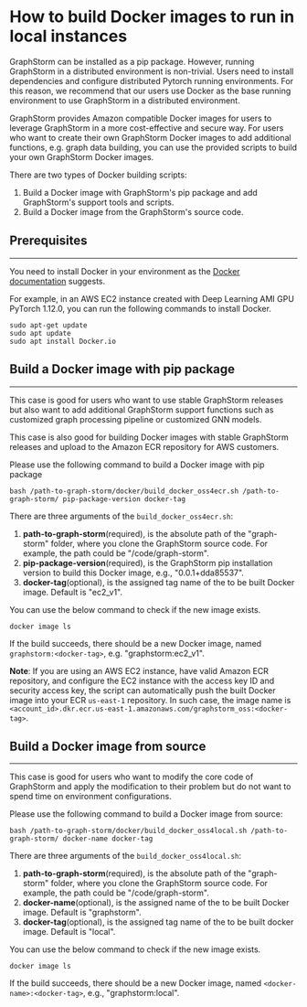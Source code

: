 # How to build Docker images to run in local instances

GraphStorm can be installed as a pip package. However, 
running GraphStorm in a distributed environment is non-trivial. Users need to install dependencies and configure
distributed Pytorch running environments. For this reason, we recommend that our users use Docker as 
the base running environment to use GraphStorm in a distributed environment.

GraphStorm provides Amazon compatible Docker images for users to leverage GraphStorm in 
a more cost-effective and secure way. For users who want to create their own GraphStorm Docker images to add
additional functions, e.g. graph data building, you can use the provided 
scripts to build your own GraphStorm Docker images.

There are two types of Docker building scripts:

1. Build a Docker image with GraphStorm's pip package and add GraphStorm's support tools and scripts.
2. Build a Docker image from the GraphStorm's source code.

## Prerequisites
-----------------
You need to install Docker in your environment as the [Docker documentation](https://docs.Docker.com/get-Docker/) 
suggests.

For example, in an AWS EC2 instance created with Deep Learning AMI GPU PyTorch 1.12.0, you can run
the following commands to install Docker.
```shell
sudo apt-get update
sudo apt update
sudo apt install Docker.io
```

## Build a Docker image with pip package
---------------
This case is good for users who want to use stable GraphStorm releases but also want to 
add additional GraphStorm support functions such as customized graph processing pipeline or 
customized GNN models.

This case is also good for building Docker images with stable GraphStorm releases and upload
to the Amazon ECR repository for AWS customers.

Please use the following command to build a Docker image with pip package
```shell
bash /path-to-graph-storm/docker/build_docker_oss4ecr.sh /path-to-graph-storm/ pip-package-version docker-tag
```
There are three arguments of the `build_docker_oss4ecr.sh`:

1. **path-to-graph-storm**(required), is the absolute path of the "graph-storm" folder, where you 
clone the GraphStorm source code. For example, the path could be "/code/graph-storm".
2. **pip-package-version**(required), is the GraphStorm pip installation version to build this 
Docker image, e.g., "0.0.1+dda85537".
3. **docker-tag**(optional), is the assigned tag name of the to be built Docker image. Default is 
"ec2_v1".

You can use the below command to check if the new image exists. 
```shell
docker image ls
```
If the build succeeds, there should be a new Docker image, named `graphstorm:<docker-tag>`, e.g. "graphstorm:ec2_v1".

**Note**: If you are using an AWS EC2 instance, have valid Amazon ECR repository, and configure the
 EC2 instance with the access key ID and security access key, the script can automatically push the built Docker image into your ECR 
`us-east-1` repository. In such case, the image name is `<account_id>.dkr.ecr.us-east-1.amazonaws.com/graphstorm_oss:<docker-tag>`.

## Build a Docker image from source
---------------
This case is good for users who want to modify the core code of GraphStorm and apply the 
modification to their problem but do not want to spend time on environment configurations.

Please use the following command to build a Docker image from source:
```shell
bash /path-to-graph-storm/docker/build_docker_oss4local.sh /path-to-graph-storm/ docker-name docker-tag
```

There are three arguments of the `build_docker_oss4local.sh`:

1. **path-to-graph-storm**(required), is the absolute path of the "graph-storm" folder, where you 
clone the GraphStorm source code. For example, the path could be "/code/graph-storm".
2. **docker-name**(optional), is the assigned name of the to be built Docker image. Default is 
"graphstorm".
3. **docker-tag**(optional), is the assigned tag name of the to be built docker image. Default is 
"local".

You can use the below command to check if the new image exists. 
```shell
docker image ls
```
If the build succeeds, there should be a new Docker image, named `<docker-name>:<docker-tag>`, e.g., "graphstorm:local".
